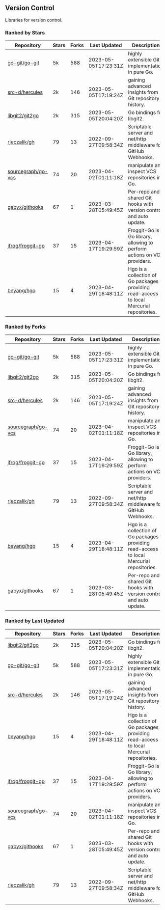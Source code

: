 ## Version Control

Libraries for version control.

### Ranked by Stars

| Repository | Stars | Forks | Last Updated | Description | 
|------------|-------|-------|--------------|-------------|
| [go-git/go-git](https://github.com/go-git/go-git) | 5k | 588 | 2023-05-05T17:23:31Z |  highly extensible Git implementation in pure Go. |
| [src-d/hercules](https://github.com/src-d/hercules) | 2k | 146 | 2023-05-05T17:19:24Z |  gaining advanced insights from Git repository history. |
| [libgit2/git2go](https://github.com/libgit2/git2go) | 2k | 315 | 2023-05-05T20:04:20Z |  Go bindings for libgit2. |
| [rjeczalik/gh](https://github.com/rjeczalik/gh) | 79 | 13 | 2022-09-27T09:58:34Z |  Scriptable server and net/http middleware for GitHub Webhooks. |
| [sourcegraph/go-vcs](https://github.com/sourcegraph/go-vcs) | 74 | 20 | 2023-04-02T01:11:18Z |  manipulate and inspect VCS repositories in Go. |
| [gabyx/githooks](https://github.com/gabyx/githooks) | 67 | 1 | 2023-03-28T05:49:45Z |  Per-repo and shared Git hooks with version control and auto update. |
| [jfrog/froggit-go](https://github.com/jfrog/froggit-go) | 37 | 15 | 2023-04-17T19:29:59Z |  Froggit-Go is a Go library, allowing to perform actions on VCS providers. |
| [beyang/hgo](https://github.com/beyang/hgo) | 15 | 4 | 2023-04-29T18:48:11Z |  Hgo is a collection of Go packages providing read-access to local Mercurial repositories. |

### Ranked by Forks

| Repository | Stars | Forks | Last Updated | Description | 
|------------|-------|-------|--------------|-------------|
| [go-git/go-git](https://github.com/go-git/go-git) | 5k | 588 | 2023-05-05T17:23:31Z |  highly extensible Git implementation in pure Go. |
| [libgit2/git2go](https://github.com/libgit2/git2go) | 2k | 315 | 2023-05-05T20:04:20Z |  Go bindings for libgit2. |
| [src-d/hercules](https://github.com/src-d/hercules) | 2k | 146 | 2023-05-05T17:19:24Z |  gaining advanced insights from Git repository history. |
| [sourcegraph/go-vcs](https://github.com/sourcegraph/go-vcs) | 74 | 20 | 2023-04-02T01:11:18Z |  manipulate and inspect VCS repositories in Go. |
| [jfrog/froggit-go](https://github.com/jfrog/froggit-go) | 37 | 15 | 2023-04-17T19:29:59Z |  Froggit-Go is a Go library, allowing to perform actions on VCS providers. |
| [rjeczalik/gh](https://github.com/rjeczalik/gh) | 79 | 13 | 2022-09-27T09:58:34Z |  Scriptable server and net/http middleware for GitHub Webhooks. |
| [beyang/hgo](https://github.com/beyang/hgo) | 15 | 4 | 2023-04-29T18:48:11Z |  Hgo is a collection of Go packages providing read-access to local Mercurial repositories. |
| [gabyx/githooks](https://github.com/gabyx/githooks) | 67 | 1 | 2023-03-28T05:49:45Z |  Per-repo and shared Git hooks with version control and auto update. |

### Ranked by Last Updated

| Repository | Stars | Forks | Last Updated | Description | 
|------------|-------|-------|--------------|-------------|
| [libgit2/git2go](https://github.com/libgit2/git2go) | 2k | 315 | 2023-05-05T20:04:20Z |  Go bindings for libgit2. |
| [go-git/go-git](https://github.com/go-git/go-git) | 5k | 588 | 2023-05-05T17:23:31Z |  highly extensible Git implementation in pure Go. |
| [src-d/hercules](https://github.com/src-d/hercules) | 2k | 146 | 2023-05-05T17:19:24Z |  gaining advanced insights from Git repository history. |
| [beyang/hgo](https://github.com/beyang/hgo) | 15 | 4 | 2023-04-29T18:48:11Z |  Hgo is a collection of Go packages providing read-access to local Mercurial repositories. |
| [jfrog/froggit-go](https://github.com/jfrog/froggit-go) | 37 | 15 | 2023-04-17T19:29:59Z |  Froggit-Go is a Go library, allowing to perform actions on VCS providers. |
| [sourcegraph/go-vcs](https://github.com/sourcegraph/go-vcs) | 74 | 20 | 2023-04-02T01:11:18Z |  manipulate and inspect VCS repositories in Go. |
| [gabyx/githooks](https://github.com/gabyx/githooks) | 67 | 1 | 2023-03-28T05:49:45Z |  Per-repo and shared Git hooks with version control and auto update. |
| [rjeczalik/gh](https://github.com/rjeczalik/gh) | 79 | 13 | 2022-09-27T09:58:34Z |  Scriptable server and net/http middleware for GitHub Webhooks. |

